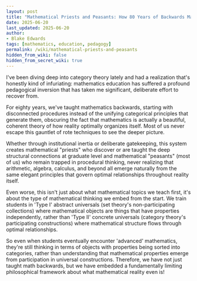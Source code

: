 ```yaml
---
layout: post
title: "Mathematical Priests and Peasants: How 80 Years of Backwards Math Education Embedded the Wrong Philosophy of Reality"
date: 2025-06-20
last_updated: 2025-06-20
author:
- Blake Edwards
tags: [mathematics, education, pedagogy]
permalink: /wiki/mathematical-priests-and-peasants
hidden_from_wiki: false
hidden_from_secret_wiki: true
---
```


I've been diving deep into category theory lately and had a realization that's honestly kind of infuriating: mathematics education has suffered a profound pedagogical inversion that has taken me significant, deliberate effort to recover from.

For eighty years, we've taught mathematics backwards, starting with disconnected procedures instead of the unifying categorical principles that generate them, obscuring the fact that mathematics is actually a beautiful, coherent theory of how reality optimally organizes itself. Most of us never escape this gauntlet of rote techniques to see the deeper picture.

Whether through institutional inertia or deliberate gatekeeping, this system creates mathematical "priests" who discover or are taught the deep structural connections at graduate level and mathematical "peasants" (most of us) who remain trapped in procedural thinking, never realizing that arithmetic, algebra, calculus, and beyond all emerge naturally from the same elegant principles that govern optimal relationships throughout reality itself.

Even worse, this isn't just about what mathematical topics we teach first, it's about the type of mathematical thinking we embed from the start. We train students in 'Type I' abstract universals (set theory's non-participating collections) where mathematical objects are things that have properties independently, rather than 'Type II' concrete universals (category theory's participating constructions) where mathematical structure flows through optimal relationships.

So even when students eventually encounter 'advanced' mathematics, they're still thinking in terms of objects with properties being sorted into categories, rather than understanding that mathematical properties emerge from participation in universal constructions. Therefore, we have not just taught math backwards, but we have embedded a fundamentally limiting philosophical framework about what mathematical reality even is!

